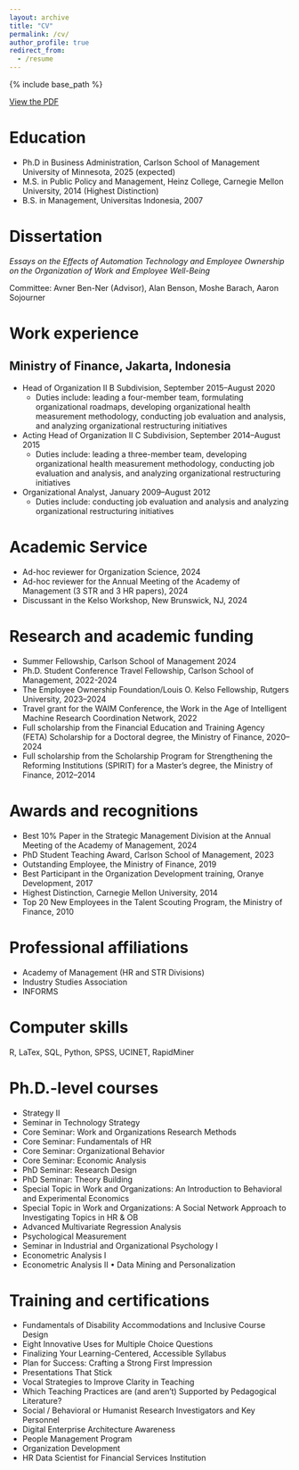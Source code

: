 ```yaml
---
layout: archive
title: "CV"
permalink: /cv/
author_profile: true
redirect_from:
  - /resume
---
```


{% include base_path %}

[View the PDF](https://ito-adrianto.github.io/files/CV.pdf)

Education
======
* Ph.D in Business Administration, Carlson School of Management University of Minnesota, 2025 (expected)
* M.S. in Public Policy and Management, Heinz College, Carnegie Mellon University, 2014 (Highest Distinction)
* B.S. in Management, Universitas Indonesia, 2007

Dissertation
======
*Essays on the Effects of Automation Technology and Employee Ownership on the Organization of Work and Employee Well-Being*

Committee: Avner Ben-Ner (Advisor), Alan Benson, Moshe Barach, Aaron Sojourner

Work experience
======
## Ministry of Finance, Jakarta, Indonesia
  * Head of Organization II B Subdivision, September 2015–August 2020
    * Duties include: leading a four-member team, formulating organizational roadmaps, developing organizational health measurement methodology, conducting job evaluation and analysis, and analyzing organizational restructuring initiatives
  * Acting Head of Organization II C Subdivision, September 2014–August 2015
    * Duties include: leading a three-member team, developing organizational health measurement methodology, conducting job evaluation and analysis, and analyzing organizational restructuring initiatives
  * Organizational Analyst, January 2009–August 2012
    * Duties include: conducting job evaluation and analysis and analyzing organizational restructuring initiatives
  
Academic Service
======
* Ad-hoc reviewer for Organization Science, 2024
* Ad-hoc reviewer for the Annual Meeting of the Academy of Management (3 STR and 3 HR papers), 2024
* Discussant in the Kelso Workshop, New Brunswick, NJ, 2024
  
Research and academic funding
======
* Summer Fellowship, Carlson School of Management	2024
* Ph.D. Student Conference Travel Fellowship, Carlson School of Management, 2022-2024
* The Employee Ownership Foundation/Louis O. Kelso Fellowship, Rutgers University, 2023–2024
* Travel grant for the WAIM Conference, the Work in the Age of Intelligent Machine Research Coordination Network, 2022
* Full scholarship from the Financial Education and Training Agency (FETA) Scholarship for a Doctoral degree, the Ministry of Finance, 2020–2024
* Full scholarship from the Scholarship Program for Strengthening the Reforming Institutions (SPIRIT) for a Master’s degree, the Ministry of Finance, 2012–2014

Awards and recognitions
======
* Best 10% Paper in the Strategic Management Division at the Annual Meeting of the Academy of Management, 2024
* PhD Student Teaching Award, Carlson School of Management, 2023
* Outstanding Employee, the Ministry of Finance, 2019
* Best Participant in the Organization Development training, Oranye Development, 2017
* Highest Distinction, Carnegie Mellon University, 2014
* Top 20 New Employees in the Talent Scouting Program, the Ministry of Finance, 2010

Professional affiliations
======
* Academy of Management (HR and STR Divisions)
* Industry Studies Association
* INFORMS

Computer skills
======
R, LaTex, SQL, Python, SPSS, UCINET, RapidMiner

Ph.D.-level courses
======
* Strategy II
* Seminar in Technology Strategy
* Core Seminar: Work and Organizations Research Methods
* Core Seminar: Fundamentals of HR
* Core Seminar: Organizational Behavior
* Core Seminar: Economic Analysis
* PhD Seminar: Research Design
* PhD Seminar: Theory Building
* Special Topic in Work and Organizations: An Introduction to Behavioral and Experimental Economics
* Special Topic in Work and Organizations: A Social Network Approach to Investigating Topics in HR & OB
* Advanced Multivariate Regression Analysis
* Psychological Measurement
* Seminar in Industrial and Organizational Psychology I
* Econometric Analysis I
* Econometric Analysis II • Data Mining and Personalization

Training and certifications
======
* Fundamentals of Disability Accommodations and Inclusive Course Design
* Eight Innovative Uses for Multiple Choice Questions
* Finalizing Your Learning-Centered, Accessible Syllabus
* Plan for Success: Crafting a Strong First Impression
* Presentations That Stick
* Vocal Strategies to Improve Clarity in Teaching
* Which Teaching Practices are (and aren’t) Supported by Pedagogical Literature?
* Social / Behavioral or Humanist Research Investigators and Key Personnel
* Digital Enterprise Architecture Awareness
* People Management Program
* Organization Development
* HR Data Scientist for Financial Services Institution
